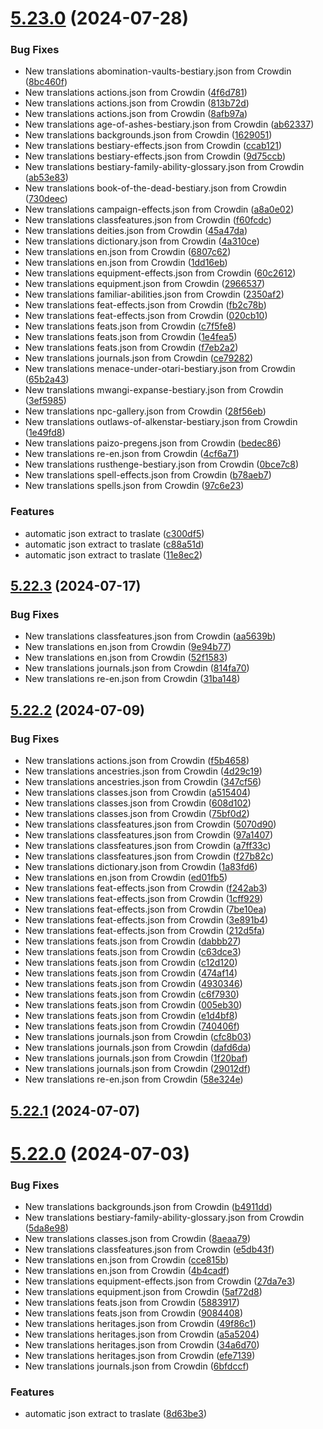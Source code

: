# [5.23.0](https://github.com/allnnde/pf2e-esp-translation/compare/v5.22.3...v5.23.0) (2024-07-28)


### Bug Fixes

* New translations abomination-vaults-bestiary.json from Crowdin ([8bc460f](https://github.com/allnnde/pf2e-esp-translation/commit/8bc460faeefb5f34ce98503e29cb3589f28ecf9b))
* New translations actions.json from Crowdin ([4f6d781](https://github.com/allnnde/pf2e-esp-translation/commit/4f6d7815d2443520fd08eeb953bfccbb1b57fe79))
* New translations actions.json from Crowdin ([813b72d](https://github.com/allnnde/pf2e-esp-translation/commit/813b72d16ca610a273d1f7acaed198920e7a5808))
* New translations actions.json from Crowdin ([8afb97a](https://github.com/allnnde/pf2e-esp-translation/commit/8afb97ae7c4c6c01667273bedf68fd5f28af87a4))
* New translations age-of-ashes-bestiary.json from Crowdin ([ab62337](https://github.com/allnnde/pf2e-esp-translation/commit/ab6233779b104c7f22af20642dce58f5990a3245))
* New translations backgrounds.json from Crowdin ([1629051](https://github.com/allnnde/pf2e-esp-translation/commit/162905161026376d233e8d92147d65ebc7d87c65))
* New translations bestiary-effects.json from Crowdin ([ccab121](https://github.com/allnnde/pf2e-esp-translation/commit/ccab1219ae071cd3b5d46a9becf14c3ebc13f49d))
* New translations bestiary-effects.json from Crowdin ([9d75ccb](https://github.com/allnnde/pf2e-esp-translation/commit/9d75ccb1904885389f57ac53b8aee891aa7549ef))
* New translations bestiary-family-ability-glossary.json from Crowdin ([ab53e83](https://github.com/allnnde/pf2e-esp-translation/commit/ab53e83435115152268776b2bb39791f260287d3))
* New translations book-of-the-dead-bestiary.json from Crowdin ([730deec](https://github.com/allnnde/pf2e-esp-translation/commit/730deec8268df3ff15e9e98a9cf432a6ca338380))
* New translations campaign-effects.json from Crowdin ([a8a0e02](https://github.com/allnnde/pf2e-esp-translation/commit/a8a0e020e94fe55a9d151fd44199ab1b4d359338))
* New translations classfeatures.json from Crowdin ([f60fcdc](https://github.com/allnnde/pf2e-esp-translation/commit/f60fcdc235a5395e33edd7ecbcecb060270cdc50))
* New translations deities.json from Crowdin ([45a47da](https://github.com/allnnde/pf2e-esp-translation/commit/45a47dac805d6da2a533ff57f6cd6c9a1ca048e7))
* New translations dictionary.json from Crowdin ([4a310ce](https://github.com/allnnde/pf2e-esp-translation/commit/4a310cefbc5845970ec36fe6c8ce3ad80f50ad4b))
* New translations en.json from Crowdin ([6807c62](https://github.com/allnnde/pf2e-esp-translation/commit/6807c62d0991bbf562ad49ad3782ee3ff58eeb96))
* New translations en.json from Crowdin ([1dd16eb](https://github.com/allnnde/pf2e-esp-translation/commit/1dd16eb7b8c3d957f848c9a56fd31aae35f31f7b))
* New translations equipment-effects.json from Crowdin ([60c2612](https://github.com/allnnde/pf2e-esp-translation/commit/60c2612f2a7de1498028a7c6fa06d3367c2aa8d1))
* New translations equipment.json from Crowdin ([2966537](https://github.com/allnnde/pf2e-esp-translation/commit/2966537332f214918906f33e388fe3f24193514a))
* New translations familiar-abilities.json from Crowdin ([2350af2](https://github.com/allnnde/pf2e-esp-translation/commit/2350af27d60229a06179311fba653cc99c5d083f))
* New translations feat-effects.json from Crowdin ([fb2c78b](https://github.com/allnnde/pf2e-esp-translation/commit/fb2c78beae482dd47d375fc209ed61e040dd8691))
* New translations feat-effects.json from Crowdin ([020cb10](https://github.com/allnnde/pf2e-esp-translation/commit/020cb10597928f2fc32cc09fedd6c91f3395f5cd))
* New translations feats.json from Crowdin ([c7f5fe8](https://github.com/allnnde/pf2e-esp-translation/commit/c7f5fe8be776b311c6c8dd8287f9f0b8982b97c1))
* New translations feats.json from Crowdin ([1e4fea5](https://github.com/allnnde/pf2e-esp-translation/commit/1e4fea559f7bc03b6184a4fbe4eadf5290aa11db))
* New translations feats.json from Crowdin ([f7eb2a2](https://github.com/allnnde/pf2e-esp-translation/commit/f7eb2a2caabf092558e837d59f9ca0f055e5c608))
* New translations journals.json from Crowdin ([ce79282](https://github.com/allnnde/pf2e-esp-translation/commit/ce79282df2c692340c961bc68a5e17cdf3c788a1))
* New translations menace-under-otari-bestiary.json from Crowdin ([65b2a43](https://github.com/allnnde/pf2e-esp-translation/commit/65b2a43cbaf8ae6cbba88aadb5cab399a49675a4))
* New translations mwangi-expanse-bestiary.json from Crowdin ([3ef5985](https://github.com/allnnde/pf2e-esp-translation/commit/3ef5985ee0cc7d633f9796e425a8dee82cdbb7b6))
* New translations npc-gallery.json from Crowdin ([28f56eb](https://github.com/allnnde/pf2e-esp-translation/commit/28f56eb4be1c330012c7840ec60a26258b44ccd5))
* New translations outlaws-of-alkenstar-bestiary.json from Crowdin ([1e49fd8](https://github.com/allnnde/pf2e-esp-translation/commit/1e49fd8c20f665625bd2674715008178fd5bd322))
* New translations paizo-pregens.json from Crowdin ([bedec86](https://github.com/allnnde/pf2e-esp-translation/commit/bedec86ee867b9a3104e0dad0e6ad74f24fd4319))
* New translations re-en.json from Crowdin ([4cf6a71](https://github.com/allnnde/pf2e-esp-translation/commit/4cf6a7152c713ceea9cfcb1e8db447042a266042))
* New translations rusthenge-bestiary.json from Crowdin ([0bce7c8](https://github.com/allnnde/pf2e-esp-translation/commit/0bce7c8bfa67425f66b0653ac37c2b4816de7ffd))
* New translations spell-effects.json from Crowdin ([b78aeb7](https://github.com/allnnde/pf2e-esp-translation/commit/b78aeb7906147bc575530b20e1f9dd76cc3fc888))
* New translations spells.json from Crowdin ([97c6e23](https://github.com/allnnde/pf2e-esp-translation/commit/97c6e239c4d307cbb56ed1e7fe3e20c1567eddf8))


### Features

* automatic json extract to traslate ([c300df5](https://github.com/allnnde/pf2e-esp-translation/commit/c300df5e0d14c5450fa539ea75285131170af052))
* automatic json extract to traslate ([c88a51d](https://github.com/allnnde/pf2e-esp-translation/commit/c88a51d6df40b4634313509f803cbd066ad8fae7))
* automatic json extract to traslate ([11e8ec2](https://github.com/allnnde/pf2e-esp-translation/commit/11e8ec23619a517dec8feef2f0c0e7dca7e3cbe2))



## [5.22.3](https://github.com/allnnde/pf2e-esp-translation/compare/v5.22.2...v5.22.3) (2024-07-17)


### Bug Fixes

* New translations classfeatures.json from Crowdin ([aa5639b](https://github.com/allnnde/pf2e-esp-translation/commit/aa5639b114e322c8c6aaa66dd643e62d05fd285e))
* New translations en.json from Crowdin ([9e94b77](https://github.com/allnnde/pf2e-esp-translation/commit/9e94b7766aba2f8c8362e3ecacc1dccb1e43bf38))
* New translations en.json from Crowdin ([52f1583](https://github.com/allnnde/pf2e-esp-translation/commit/52f15834bed601e85886f7e8175ae8dc819ce2c3))
* New translations journals.json from Crowdin ([814fa70](https://github.com/allnnde/pf2e-esp-translation/commit/814fa70ebc09ab0ae8a833665867831fcdbeaaa3))
* New translations re-en.json from Crowdin ([31ba148](https://github.com/allnnde/pf2e-esp-translation/commit/31ba148f5101dc0b1d8aaf67ee70385376f4edff))



## [5.22.2](https://github.com/allnnde/pf2e-esp-translation/compare/v5.22.1...v5.22.2) (2024-07-09)


### Bug Fixes

* New translations actions.json from Crowdin ([f5b4658](https://github.com/allnnde/pf2e-esp-translation/commit/f5b46584e182fd3d087c064a30dec98596fddf5e))
* New translations ancestries.json from Crowdin ([4d29c19](https://github.com/allnnde/pf2e-esp-translation/commit/4d29c194f80a0a38151420fd4870b5886b85c515))
* New translations ancestries.json from Crowdin ([347cf56](https://github.com/allnnde/pf2e-esp-translation/commit/347cf56d87e075f6257309bf96dae363941d3e4f))
* New translations classes.json from Crowdin ([a515404](https://github.com/allnnde/pf2e-esp-translation/commit/a515404dbeb087477cd2799b5bfb074c48667c0a))
* New translations classes.json from Crowdin ([608d102](https://github.com/allnnde/pf2e-esp-translation/commit/608d102b26b3fedfeb710c390ff44798e17f7f4a))
* New translations classes.json from Crowdin ([75bf0d2](https://github.com/allnnde/pf2e-esp-translation/commit/75bf0d2b647fbb7cd117f5a1307594833169d96a))
* New translations classfeatures.json from Crowdin ([5070d90](https://github.com/allnnde/pf2e-esp-translation/commit/5070d9095ad2dfe95340c0ddfc47609a4a2e1671))
* New translations classfeatures.json from Crowdin ([97a1407](https://github.com/allnnde/pf2e-esp-translation/commit/97a1407692549e3ef12a6141f37f77fefc1470bc))
* New translations classfeatures.json from Crowdin ([a7ff33c](https://github.com/allnnde/pf2e-esp-translation/commit/a7ff33c57605531cf007f08cc72af314b3d529af))
* New translations classfeatures.json from Crowdin ([f27b82c](https://github.com/allnnde/pf2e-esp-translation/commit/f27b82ce00ff763d10009f76267d416a293b7cba))
* New translations dictionary.json from Crowdin ([1a83fd6](https://github.com/allnnde/pf2e-esp-translation/commit/1a83fd6c9f8244c525b3e05d4f8bc9a40a039519))
* New translations en.json from Crowdin ([ed01fb5](https://github.com/allnnde/pf2e-esp-translation/commit/ed01fb5ea3e4d2de5e85c1b9ecd61f9ddbd9c873))
* New translations feat-effects.json from Crowdin ([f242ab3](https://github.com/allnnde/pf2e-esp-translation/commit/f242ab391cee5fbd3b3b640f4d370510c7647c2c))
* New translations feat-effects.json from Crowdin ([1cff929](https://github.com/allnnde/pf2e-esp-translation/commit/1cff92917c977c6929720043d5f509df0cbcd384))
* New translations feat-effects.json from Crowdin ([7be10ea](https://github.com/allnnde/pf2e-esp-translation/commit/7be10ea0fe18be3eb2c3a7662f69cb4da1eb5010))
* New translations feat-effects.json from Crowdin ([3e891b4](https://github.com/allnnde/pf2e-esp-translation/commit/3e891b49a61b3710ce2bbaf6671bae0a66fc5153))
* New translations feat-effects.json from Crowdin ([212d5fa](https://github.com/allnnde/pf2e-esp-translation/commit/212d5fac80c8eee019e401a26be4d4d0741c0804))
* New translations feats.json from Crowdin ([dabbb27](https://github.com/allnnde/pf2e-esp-translation/commit/dabbb272a643a63f8b82a34bd6199fed6301b89b))
* New translations feats.json from Crowdin ([c63dce3](https://github.com/allnnde/pf2e-esp-translation/commit/c63dce3781f51147390df9e3cb1c78267c4c2d58))
* New translations feats.json from Crowdin ([c12d120](https://github.com/allnnde/pf2e-esp-translation/commit/c12d12026a1573d4f107b241b15f3d7542747ebc))
* New translations feats.json from Crowdin ([474af14](https://github.com/allnnde/pf2e-esp-translation/commit/474af14a375bcc6d2ac85147613e057f65fc3a10))
* New translations feats.json from Crowdin ([4930346](https://github.com/allnnde/pf2e-esp-translation/commit/49303461c9099b4dbcc5992d565229ac06232cee))
* New translations feats.json from Crowdin ([c6f7930](https://github.com/allnnde/pf2e-esp-translation/commit/c6f793030218d48a3bd2ac5e3c9ee3f1b6d802c4))
* New translations feats.json from Crowdin ([005eb30](https://github.com/allnnde/pf2e-esp-translation/commit/005eb3070e3876232979b08f15aaf4e085a75f1c))
* New translations feats.json from Crowdin ([e1d4bf8](https://github.com/allnnde/pf2e-esp-translation/commit/e1d4bf80c296d91f2139822fe177762e7866ef7a))
* New translations feats.json from Crowdin ([740406f](https://github.com/allnnde/pf2e-esp-translation/commit/740406f97f7d07d80be319825e63917df69f3d3f))
* New translations journals.json from Crowdin ([cfc8b03](https://github.com/allnnde/pf2e-esp-translation/commit/cfc8b0300a06ddd147514e3b8b3039a164ee9144))
* New translations journals.json from Crowdin ([dafd6da](https://github.com/allnnde/pf2e-esp-translation/commit/dafd6da9cc0fce4d85ff7a61898997a084edb996))
* New translations journals.json from Crowdin ([1f20baf](https://github.com/allnnde/pf2e-esp-translation/commit/1f20baf9565404988059e409749ea82690a8fd9e))
* New translations journals.json from Crowdin ([29012df](https://github.com/allnnde/pf2e-esp-translation/commit/29012df331f4a2180b3bdfd4a083ac2cbc89cd52))
* New translations re-en.json from Crowdin ([58e324e](https://github.com/allnnde/pf2e-esp-translation/commit/58e324ef92e5b87105b1f14c0c69f2d525f759df))



## [5.22.1](https://github.com/allnnde/pf2e-esp-translation/compare/v5.22.0...v5.22.1) (2024-07-07)



# [5.22.0](https://github.com/allnnde/pf2e-esp-translation/compare/v5.21.1...v5.22.0) (2024-07-03)


### Bug Fixes

* New translations backgrounds.json from Crowdin ([b4911dd](https://github.com/allnnde/pf2e-esp-translation/commit/b4911dd5086cb46f02c4d3ba835c8d682a09e1d5))
* New translations bestiary-family-ability-glossary.json from Crowdin ([5da8e98](https://github.com/allnnde/pf2e-esp-translation/commit/5da8e98a7e90d353df0335bb27a60568434dadd4))
* New translations classes.json from Crowdin ([8aeaa79](https://github.com/allnnde/pf2e-esp-translation/commit/8aeaa796dd88a5f8332dd1c93192144e3825094c))
* New translations classfeatures.json from Crowdin ([e5db43f](https://github.com/allnnde/pf2e-esp-translation/commit/e5db43fe9ecbcb3aedb95e70c413de1b54e667e8))
* New translations en.json from Crowdin ([cce815b](https://github.com/allnnde/pf2e-esp-translation/commit/cce815b06444458c624f589758a1c48614ed377e))
* New translations en.json from Crowdin ([4b4cadf](https://github.com/allnnde/pf2e-esp-translation/commit/4b4cadf1e642daeb2d90b230c052db067e26890f))
* New translations equipment-effects.json from Crowdin ([27da7e3](https://github.com/allnnde/pf2e-esp-translation/commit/27da7e3d0f7fd76c827b97a2638521e74c69f012))
* New translations equipment.json from Crowdin ([5af72d8](https://github.com/allnnde/pf2e-esp-translation/commit/5af72d8d5a8ea8433a127e9a38013fe7519e9bf3))
* New translations feats.json from Crowdin ([5883917](https://github.com/allnnde/pf2e-esp-translation/commit/5883917464c093771cbfdbcd52e111a2668c82e3))
* New translations feats.json from Crowdin ([9084408](https://github.com/allnnde/pf2e-esp-translation/commit/90844080cbfc573c884f954e18126ef2bb9a758e))
* New translations heritages.json from Crowdin ([49f86c1](https://github.com/allnnde/pf2e-esp-translation/commit/49f86c12c038c08742f7dbc626f7b1e8062d4f66))
* New translations heritages.json from Crowdin ([a5a5204](https://github.com/allnnde/pf2e-esp-translation/commit/a5a5204b5befe42eb4381027568c4b6920052c2d))
* New translations heritages.json from Crowdin ([34a6d70](https://github.com/allnnde/pf2e-esp-translation/commit/34a6d70ea026043cd11e9d2e6f4c3b0eddc67d3b))
* New translations heritages.json from Crowdin ([efe7139](https://github.com/allnnde/pf2e-esp-translation/commit/efe713942b9af63b97d862bae349a76725692d76))
* New translations journals.json from Crowdin ([6bfdccf](https://github.com/allnnde/pf2e-esp-translation/commit/6bfdccf99653c6c2b3b554ca878677445e06074c))


### Features

* automatic json extract to traslate ([8d63be3](https://github.com/allnnde/pf2e-esp-translation/commit/8d63be30d794d8c525b5ca71f81691fa70981f3e))



